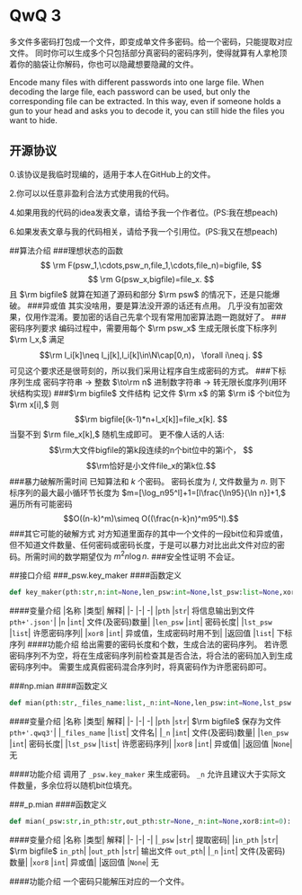 # QwQ 3
多文件多密码打包成一个文件，即变成单文件多密码。给一个密码，只能提取对应文件。
同时你可以生成多个只包括部分真密码的密码序列，使得就算有人拿枪顶着你的脑袋让你解码，你也可以隐藏想要隐藏的文件。

Encode many files with different passwords into one large file. When decoding the large file, each password can be used, but only the corresponding file can be extracted. In this way, even if someone holds a gun to your head and asks you to decode it, you can still hide the files you want to hide.

## 开源协议

0.该协议是我临时现编的，适用于本人在GitHub上的文件。

2.你可以以任意非盈利合法方式使用我的代码。

4.如果用我的代码的idea发表文章，请给予我一个作者位。(PS:我在想peach)

6.如果发表文章与我的代码相关，请给予我一个引用位。(PS:我又在想peach)

##算法介绍
###理想状态的函数
$$
\rm F(psw_1,\cdots,psw_n,file_1,\cdots,file_n)=bigfile,
$$$$
\rm G(psw_x,bigfile)=file_x.
$$且 $\rm bigfile$ 就算在知道了源码和部分 $\rm psw$ 的情况下，还是只能爆破。
###异或值
其实没啥用，要是算法没开源的话还有点用。
几乎没有加密效果，仅用作混淆。要加密的话自己先拿个现有常用加密算法跑一跑就好了。
###密码序列要求
编码过程中，需要用每个 $\rm psw_x$ 生成无限长度下标序列 $\rm l_x,$ 满足
$$\rm l_i[k]\neq l_j[k],l_i[k]\in\N\cap[0,n)， \forall i\neq j.
$$可见这个要求还是很苛刻的，所以我们采用让程序自生成密码的方式。 
###下标序列生成
密码字符串 $\to$ 整数 $\to\rm n$ 进制数字符串 $\to$ 转无限长度序列(用环状结构实现)
###$\rm bigfile$ 文件结构
记文件 $\rm x$ 的第 $\rm i$ 个bit位为 $\rm x[i],$ 则
$$\rm bigfile[(k-1)*n+l_x[k]]=file_x[k].
$$当娶不到 $\rm file_x[k],$ 随机生成即可。
更不像人话的人话:
$$\rm大文件bigfile的第k段连续的n个bit位中的第i个，
$$$$\rm恰好是小文件file_x的第k位.$$
###暴力破解所需时间
已知算法和 $k$ 个密码。
密码长度为 $l,$ 文件数量为 $n.$
则下标序列的最大最小循环节长度为 $m=[\log_n95^l]+1=[l\frac{\ln95}{\ln n}]+1,$ 遍历所有可能密码
$$O((n-k)^m)\simeq O((\frac{n-k}n)^m95^l).$$
###其它可能的破解方式
对方知道里面存的其中一个文件的一段bit位和异或值，但不知道文件数量、任何密码或密码长度，于是可以暴力对比出此文件对应的密码。所需时间的数学期望仅为 $m^2n\log n.$
###安全性证明
不会证。

##接口介绍
###_psw.key_maker
####函数定义
```py
def key_maker(pth:str,n:int=None,len_psw:int=None,lst_psw:list=None,xor8:int=0)->list:
```
####变量介绍
|名称		|类型|		解释|
|-			|-|			-|
|`pth`		|`str`|		将信息输出到文件 `pth+'.json'`|
|`n`		|`int`|		文件(及密码)数量|
|`len_psw`	|`int`| 	密码长度|
|`lst_psw`	|`list`|	许愿密码序列|
|`xor8`		|`int`| 	异或值，生成密码时用不到|
|返回值		|`list`|	下标序列
####功能介绍
给出需要的密码长度和个数，生成合法的密码序列。
若许愿密码序列不为空，将在生成密码序列前检查其是否合法，将合法的密码加入到生成密码序列中。
需要生成真假密码混合序列时，将真密码作为许愿密码即可。

###np.mian
####函数定义
```py
def mian(pth:str,_files_name:list,_n:int=None,len_psw:int=None,lst_psw:list=None,xor8:int=0):
```
####变量介绍
|名称			|类型|		解释|
|-				|-|			-|
|`pth`			|`str`|		$\rm bigfile$ 保存为文件 `pth+'.qwq3'`|
|`_files_name`	|`list`|	文件名|
|`_n`			|`int`|		文件(及密码)数量|
|`len_psw`		|`int`| 	密码长度|
|`lst_psw`		|`list`|	许愿密码序列|
|`xor8`			|`int`| 	异或值|
|返回值			|`None`|	无

####功能介绍
调用了 `_psw.key_maker` 来生成密码。
`_n` 允许且建议大于实际文件数量，多余位将以随机bit位填充。

###_p.mian
####函数定义
```py
def mian(_psw:str,in_pth:str,out_pth:str=None,_n:int=None,xor8:int=0):
```
####变量介绍
|名称		|类型|		解释|
|-			|-|			-|
|`_psw`		|`str`|		提取密码|
|`in_pth`	|`str`|		$\rm bigfile$ `in_pth`|
|`out_pth`	|`str`|		输出文件 `out_pth`|
|`_n`		|`int`|		文件(及密码)数量|
|`xor8`		|`int`| 	异或值|
|返回值		|`None`|	无

####功能介绍
一个密码只能解压对应的一个文件。





